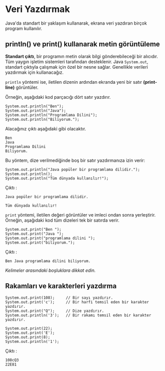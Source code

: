 # Veri Yazdırmak

Java'da standart bir yaklaşım kullanarak, ekrana veri yazdıran birçok program kullanılır.

## println() ve print() kullanarak metin görüntüleme

**Standart çıktı**, bir programın metin olarak bilgi gönderebileceği bir alıcıdır. Tüm yaygın işletim sistemleri tarafından desteklenir. Java ```System.out```, standart çıktıyla çalışmak için özel bir nesne sağlar. Genellikle verileri yazdırmak için kullanacağız.

```println``` yöntemi ise, iletilen dizenin ardından ekranda yeni bir satır **(print-line)** görüntüler. 

Örneğin, aşağıdaki kod parçacığı dört satır yazdırır.
```
System.out.println("Ben");
System.out.println("Java");
System.out.println("Programlama Dilini");
System.out.println("Biliyorum.");
``` 
Alacağınız çıktı aşağıdaki gibi olacaktır.
```
Ben
Java
Programlama Dilini
Biliyorum.
```
Bu yöntem, dize verilmediğinde boş bir satır yazdırmanıza izin verir:
```
System.out.println("Java popüler bir programlama dilidir.");
System.out.println();
System.out.println("Tüm dünyada kullanılır!");
```
Çıktı :
```
Java popüler bir programlama dilidir.

Tüm dünyada kullanılır!
```
```print``` yöntemi, iletilen değeri görüntüler ve imleci ondan sonra yerleştirir. Örneğin, aşağıdaki kod tüm dizeleri tek bir satırda verir.
```
System.out.print("Ben ");
System.out.print("Java ");
System.out.print("programlama dilini ");
System.out.print("biliyorum.");
```
Çıktı :
```
Ben Java programlama dilini biliyorum.
```

*Kelimeler arasındaki boşluklara dikkat edin.*

## Rakamları ve karakterleri yazdırma

```
System.out.print(108);     // Bir sayı yazdırır.
System.out.print('c');     // Bir harfi temsil eden bir karakter yazdırır.
System.out.print("Q");     // Dize yazdırır.
System.out.println('3');   // Bir rakamı temsil eden bir karakter yazdırır.

System.out.print(22);
System.out.print('E');
System.out.print(8);
System.out.println('1');
```
Çıktı :
```
108cQ3
22E81
```
